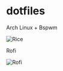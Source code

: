 # dotfiles
Arch Linux + Bspwm

![Rice](https://user-images.githubusercontent.com/79656705/179429596-a1d85106-7b03-46b8-b4b4-3ab4bc18308a.png)


Rofi

![Rofi](https://user-images.githubusercontent.com/79656705/179429677-0ca82bdc-5889-470e-94ab-e654d1830ce4.png)




